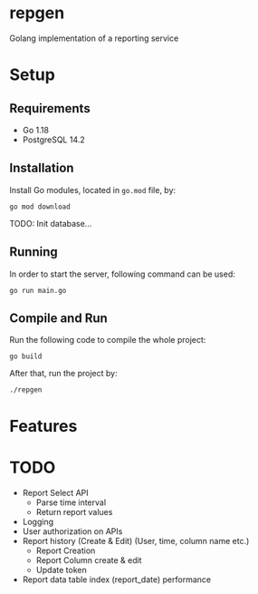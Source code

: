 # repgen

Golang implementation of a reporting service

# Setup

## Requirements

- Go 1.18
- PostgreSQL 14.2


## Installation

Install Go modules, located in ```go.mod``` file, by:

```go mod download```

TODO: Init database...

## Running

In order to start the server, following command can be used:

```go run main.go```

## Compile and Run

Run the following code to compile the whole project:

```go build```

After that, run the project by:

```./repgen```

# Features

# TODO

- Report Select API
    - Parse time interval
    - Return report values
- Logging
- User authorization on APIs
- Report history (Create & Edit) (User, time, column name etc.)
    - Report Creation
    - Report Column create & edit
    - Update token
- Report data table index (report_date) performance
